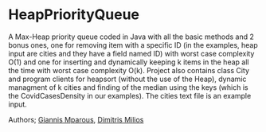 # HeapPriorityQueue
A Max-Heap priority queue coded in Java with all the basic methods and 2 bonus ones, one for removing item with a specific ID (in the examples, heap input are cities and they have a field named ID)  with worst case complexity O(1) and one for inserting and dynamically keeping k items in the heap all the time with worst case complexity O(k). Project also contains class City and program clients for heapsort (without the use of the Heap), dynamic managment of k cities and finding of the median using the keys (which is the CovidCasesDensity in our examples). The cities text file is an example input.

Authors; [Giannis Mparous](https://github.com/giannismparous "Giannis Mparous"), [Dimitris Milios](https://github.com/DimMil24 "Dimitris Milios")
